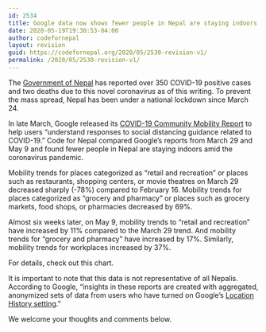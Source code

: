 ```yaml
---
id: 2534
title: Google data now shows fewer people in Nepal are staying indoors amid the Coronavirus pandemic
date: 2020-05-19T19:30:53-04:00
author: codefornepal
layout: revision
guid: https://codefornepal.org/2020/05/2530-revision-v1/
permalink: /2020/05/2530-revision-v1/
---
```

The [Government of Nepal](https://covid19.gov.np/) has reported over 350 COVID-19 positive cases and two deaths due to this novel coronavirus as of this writing. To prevent the mass spread, Nepal has been under a national lockdown since March 24.

In late March, Google released its [COVID-19 Community Mobility Report](https://www.google.com/covid19/mobility/) to help users “understand responses to social distancing guidance related to COVID-19.” Code for Nepal compared Google’s reports from March 29 and May 9 and found fewer people in Nepal are staying indoors amid the coronavirus pandemic.&nbsp;

Mobility trends for places categorized as “retail and recreation” or places such as restaurants, shopping centers, or movie theatres on March 29 decreased sharply (-78%) compared to February 16. Mobility trends for places categorized as “grocery and pharmacy” or places such as grocery markets, food shops, or pharmacies decreased by 69%.&nbsp;

Almost six weeks later, on May 9, mobility trends to “retail and recreation” have increased by 11% compared to the March 29 trend. And mobility trends for “grocery and pharmacy” have increased by 17%. Similarly, mobility trends for workplaces increased by 37%.&nbsp;

For details, check out this chart.&nbsp;

It is important to note that this data is not representative of all Nepalis. According to Google, “insights in these reports are created with aggregated, anonymized sets of data from users who have turned on Google’s [Location History setting](https://support.google.com/accounts/answer/3118687).”

We welcome your thoughts and comments below.